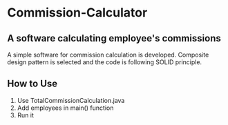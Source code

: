 # Commission-Calculator
## A software calculating employee's commissions
A simple software for commission calculation is developed.
Composite design pattern is selected and the code is following SOLID principle.

## How to Use
1. Use TotalCommissionCalculation.java
2. Add employees in main() function
3. Run it
